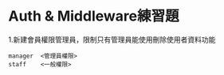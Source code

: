 # Auth & Middleware練習題

1.新建會員權限管理員，限制只有管理員能使用刪除使用者資料功能

```
manager  <管理員權限>
staff    <一般權限>
```



